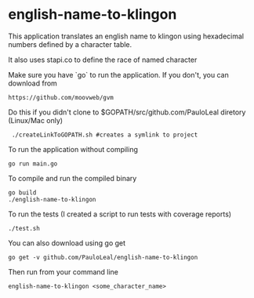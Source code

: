 # english-name-to-klingon

This application translates an english name to klingon using hexadecimal numbers defined by a character table.

It also uses stapi.co to define the race of named character

Make sure you have \`go\` to run the application. If you don't, you can download from 

    https://github.com/moovweb/gvm


Do this if you didn't clone to $GOPATH/src/github.com/PauloLeal diretory (Linux/Mac only)
     
     ./createLinkToGOPATH.sh #creates a symlink to project

To run the application without compiling

    go run main.go
    
To compile and run the compiled binary

    go build
    ./english-name-to-klingon

To run the tests (I created a script to run tests with coverage reports)

    ./test.sh

You can also download using go get

    go get -v github.com/PauloLeal/english-name-to-klingon

Then run from your command line

    english-name-to-klingon <some_character_name>



